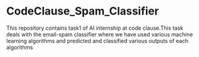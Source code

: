 # CodeClause_Spam_Classifier

This repository contains task1 of AI internship at code clause.This task deals with the email-spam classifier where we have used various machine learning algorithms and predicted and classified
various outputs of each algorithms 
